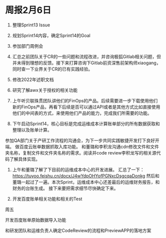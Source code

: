 # 周报2月6日

1. 整理Sprint13 Issue
2. 规划Sprint14内容，确定Sprint14的Goal
3. 参加部门周例会
4. 汇总之前团队关于CR的一些问题和流程改进，并咨询极狐Gitlab相关问题，但并未得到理想的反馈。接下来打算咨询下Gitlab前资深售前架构师xiaogang，同时查一下业界关于CR的已有实践经验。


1. 修改2022年述职文档
2. 研究了解awx关于授权的相关功能

1. 上午听贝联珠贯团队讲他们的FinOps的产品。后续需要进一步下载使用他们新的FinOps产品，再看下后续是否可以通过API或者是其他方式比如直接使用他们的中间表的方式，来使用他们产品的能力，完成我们所需要的功能。
2. 下午启动Sprint14，核心目标是完成运维成本计算账单部分的所有数据获取和整理以及账单计算。


参加QA部门关于产研工作流程的沟通会，为下一步共同实践敏捷开发打下良好开端。
做百度云账单数据抓取入库功能。
和董璐和李积龙沟通cdn修改文件和文件夹名称，复制文件和文件夹名称的需求。阅读并code review李积龙写的相关源代码了解具体实现。


1. 上午和董璐了解了下目前的运维成本中心的开发进展。
汇总了一下：https://tuyoo.feishu.cn/docx/J4wYdpOHYofPGNxcDsgcqaDonkg
然后和董璐一起过了一遍。本次Sprint，运维成本中心还差最后的运维财务报告，和财务的台账生成。
接下来要把需求细节尽快确定下来。

2. 开发百度账单相关功能和相关的Test


周五

开发百度账单原始数据导入功能

和研发团队和运维负责人确定CodeReview的流程和PreviewAPP的落地方案